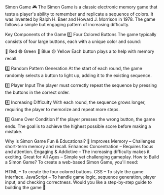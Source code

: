 Simon Game 🎮
The Simon Game is a classic electronic memory game that tests a player's ability to remember and replicate a sequence of colors. 
It was invented by Ralph H. Baer and Howard J. Morrison in 1978. 
The game follows a simple but engaging pattern of increasing difficulty.

Key Components of the Game
1️⃣ Four Colored Buttons
The game typically consists of four large buttons, each with a unique color and sound:

🔴 Red
🟢 Green
🔵 Blue
🟡 Yellow
Each button plays a to help with memory recall.

2️⃣ Random Pattern Generation
At the start of each round, the game randomly selects a button to light up, adding it to the existing sequence.

3️⃣ Player Input
The player must correctly repeat the sequence by pressing the buttons in the correct order.

4️⃣ Increasing Difficulty
With each round, the sequence grows longer, requiring the player to memorize and repeat more steps.

5️⃣ Game Over Condition
If the player presses the wrong button, the game ends. The goal is to achieve the highest possible score before making a mistake.

Why is Simon Game Fun & Educational? 🧠
Improves Memory – Challenges short-term memory and recall.
Enhances Concentration – Requires focus and attention.
Engaging & Addictive – The increasing difficulty makes it exciting.
Great for All Ages – Simple yet challenging gameplay.
How to Build a Simon Game?
To create a web-based Simon Game, you'll need:

HTML – To create the four colored buttons.
CSS – To style the game interface.
JavaScript – To handle game logic, sequence generation, player input, and checking correctness.
Would you like a step-by-step guide to building the game 🚀
